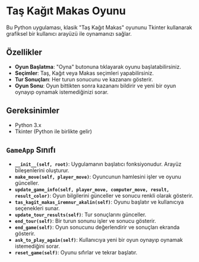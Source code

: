 # Taş Kağıt Makas Oyunu

Bu Python uygulaması, klasik "Taş Kağıt Makas" oyununu Tkinter kullanarak grafiksel bir kullanıcı arayüzü ile oynamanızı sağlar.

## Özellikler

- **Oyun Başlatma**: "Oyna" butonuna tıklayarak oyunu başlatabilirsiniz.
- **Seçimler**: Taş, Kağıt veya Makas seçimleri yapabilirsiniz.
- **Tur Sonuçları**: Her turun sonucunu ve kazananı gösterir.
- **Oyun Sonu**: Oyun bittikten sonra kazananı bildirir ve yeni bir oyun oynayıp oynamak istemediğinizi sorar.

## Gereksinimler

- Python 3.x
- Tkinter (Python ile birlikte gelir)

## `GameApp` Sınıfı

- **`__init__(self, root)`**: Uygulamanın başlatıcı fonksiyonudur. Arayüz bileşenlerini oluşturur.
- **`make_move(self, player_move)`**: Oyuncunun hamlesini işler ve oyunu günceller.
- **`update_game_info(self, player_move, computer_move, result, result_color)`**: Oyun bilgilerini günceller ve sonucu renkli olarak gösterir.
- **`tas_kagit_makas_iremnur_akalin(self)`**: Oyunu başlatır ve kullanıcıya seçenekleri sunar.
- **`update_tour_results(self)`**: Tur sonuçlarını günceller.
- **`end_tour(self)`**: Bir turun sonunu işler ve sonucu gösterir.
- **`end_game(self)`**: Oyun sonucunu değerlendirir ve sonuçları ekranda gösterir.
- **`ask_to_play_again(self)`**: Kullanıcıya yeni bir oyun oynayıp oynamak istemediğini sorar.
- **`reset_game(self)`**: Oyunu sıfırlar ve tekrar başlatır.